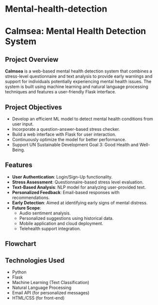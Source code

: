 # Mental-health-detection
# Calmsea: Mental Health Detection System

## Project Overview

**Calmsea** is a web-based mental health detection system that combines a stress-level questionnaire and text analysis to provide early warnings and support for individuals potentially experiencing mental health issues. The system is built using machine learning and natural language processing techniques and features a user-friendly Flask interface.

## Project Objectives

- Develop an efficient ML model to detect mental health conditions from user input.
- Incorporate a question-answer-based stress checker.
- Build a web interface with Flask for user interaction.
- Continuously optimize the model for better performance.
- Support UN Sustainable Development Goal 3: Good Health and Well-Being.

## Features

- **User Authentication**: Login/Sign-Up functionality.
- **Stress Assessment**: Questionnaire-based stress level evaluation.
- **Text-Based Analysis**: NLP model for analyzing user-provided text.
- **Personalized Feedback**: Email-based responses with recommendations.
- **Early Detection**: Aimed at identifying early signs of mental distress.
- **Future Scope**:
  - Audio sentiment analysis.
  - Personalized suggestions using historical data.
  - Mobile application and cloud deployment.
  - Telehealth support integration.

## Flowchart


## Technologies Used

- Python
- Flask
- Machine Learning (Text Classification)
- Natural Language Processing
- Email API (for personalized messages)
- HTML/CSS (for front-end)


